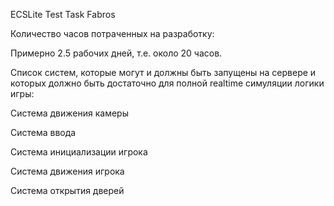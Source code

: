 ECSLite Test Task Fabros


Количество часов потраченных на разработку:

Примерно 2.5 рабочих дней, т.е. около 20 часов. 


Cписок систем, которые могут и должны быть запущены на сервере 
и которых должно быть достаточно для полной realtime симуляции логики игры:

Система движения камеры

Система ввода 

Система инициализации игрока

Система движения игрока

Система открытия дверей
